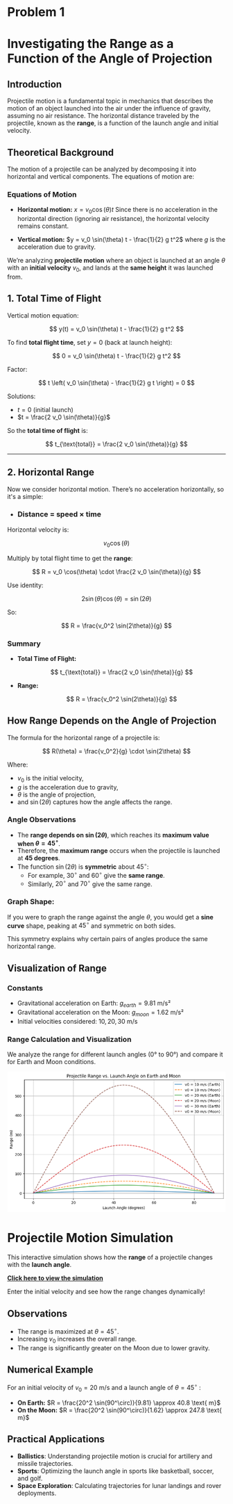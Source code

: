 # Problem 1

# Investigating the Range as a Function of the Angle of Projection

## Introduction

Projectile motion is a fundamental topic in mechanics that describes the motion of an object launched into the air under the influence of gravity, assuming no air resistance. The horizontal distance traveled by the projectile, known as the **range**, is a function of the launch angle and initial velocity.

## Theoretical Background

The motion of a projectile can be analyzed by decomposing it into horizontal and vertical components. The equations of motion are:

### Equations of Motion

- **Horizontal motion:**
  $x = v_0 \cos(\theta) t$
  Since there is no acceleration in the horizontal direction (ignoring air resistance), the horizontal velocity remains constant.

- **Vertical motion:**
  $y = v_0 \sin(\theta) t - \frac{1}{2} g t^2$
  where $g$ is the acceleration due to gravity.


We’re analyzing **projectile motion** where an object is launched at an angle $\theta$ with an **initial velocity** $v_0$, and lands at the **same height** it was launched from.



## 1.  Total Time of Flight

Vertical motion equation:

$$
y(t) = v_0 \sin(\theta) t - \frac{1}{2} g t^2
$$

To find **total flight time**, set $y = 0$ (back at launch height):

$$
0 = v_0 \sin(\theta) t - \frac{1}{2} g t^2
$$

Factor:

$$
t \left( v_0 \sin(\theta) - \frac{1}{2} g t \right) = 0
$$

Solutions:

- $t = 0$ (initial launch)
- $t = \frac{2 v_0 \sin(\theta)}{g}$

So the **total time of flight** is:

$$
t_{\text{total}} = \frac{2 v_0 \sin(\theta)}{g}
$$

---

## 2.  Horizontal Range

Now we consider horizontal motion. There’s no acceleration horizontally, so it's a simple:

- ### Distance = speed × time

Horizontal velocity is:

$$
v_0 \cos(\theta)
$$

Multiply by total flight time to get the **range**:

$$
R = v_0 \cos(\theta) \cdot \frac{2 v_0 \sin(\theta)}{g}
$$

Use identity:

$$
2 \sin(\theta) \cos(\theta) = \sin(2\theta)
$$

So:

$$
R = \frac{v_0^2 \sin(2\theta)}{g}
$$



###  Summary

- **Total Time of Flight:**

  $$
  t_{\text{total}} = \frac{2 v_0 \sin(\theta)}{g}
  $$

- **Range:**

  $$
  R = \frac{v_0^2 \sin(2\theta)}{g}
  $$


##  How Range Depends on the Angle of Projection

The formula for the horizontal range of a projectile is:

$$
R(\theta) = \frac{v_0^2}{g} \cdot \sin(2\theta)
$$

Where:

- $v_0$ is the initial velocity,
- $g$ is the acceleration due to gravity,
- $\theta$ is the angle of projection,
- and $\sin(2\theta)$ captures how the angle affects the range.

###  Angle Observations

- The **range depends on $\sin(2\theta)$**, which reaches its **maximum value when $\theta = 45^\circ$**.
- Therefore, the **maximum range** occurs when the projectile is launched at **45 degrees**.
- The function $\sin(2\theta)$ is **symmetric** about $45^\circ$:
  - For example, $30^\circ$ and $60^\circ$ give the **same range**.
  - Similarly, $20^\circ$ and $70^\circ$ give the same range.

###  Graph Shape:

If you were to graph the range against the angle $\theta$, you would get a **sine curve** shape, peaking at $45^\circ$ and symmetric on both sides.

This symmetry explains why certain pairs of angles produce the same horizontal range.

## Visualization of Range 

### Constants

- Gravitational acceleration on Earth: $g_{earth} = 9.81$ m/s²
- Gravitational acceleration on the Moon: $g_{moon} = 1.62$ m/s²
- Initial velocities considered: $10, 20, 30$ m/s

### Range Calculation and Visualization

We analyze the range for different launch angles (0° to 90°) and compare it for Earth and Moon conditions.

![alt text](image-1.png)

#  Projectile Motion Simulation

This interactive simulation shows how the **range** of a projectile changes with the **launch angle**.

 **[Click here to view the simulation](simulation.html)** 

Enter the initial velocity and see how the range changes dynamically!


## Observations

- The range is maximized at $\theta = 45^\circ$.
- Increasing $v_0$ increases the overall range.
- The range is significantly greater on the Moon due to lower gravity.

## Numerical Example

For an initial velocity of $v_0 = 20$ m/s and a launch angle of $\theta = 45^\circ$ :

- **On Earth:**
  $R = \frac{20^2 \sin(90^\circ)}{9.81} \approx 40.8 \text{ m}$
- **On the Moon:**
  $R = \frac{20^2 \sin(90^\circ)}{1.62} \approx 247.8 \text{ m}$

## Practical Applications

- **Ballistics**: Understanding projectile motion is crucial for artillery and missile trajectories.
- **Sports**: Optimizing the launch angle in sports like basketball, soccer, and golf.
- **Space Exploration**: Calculating trajectories for lunar landings and rover deployments.
